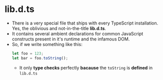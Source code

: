 # lib.d.ts

- There is a very special file that ships with every TypeScript installation. Yes, the oblivious and not-in-the-title **lib.d.ts**.
- It contains several ambient declarations for common JavaScript constructs present in it's runtime and the infamous DOM.
- So, if we write something like this:
  ```ts
  let foo = 123;
  let bar = foo.toString();
  ```
  - It only **type checks** perfectly **bacause** the `toString` is **defined** in `lib.d.ts`
